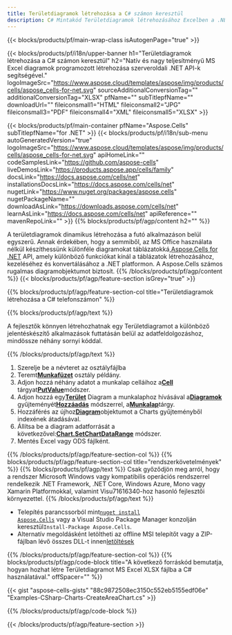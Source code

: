 ```yaml
---
title: Területdiagramok létrehozása a C# számon keresztül
description: C# Mintakód Területdiagramok létrehozásához Excelben a .NET Library használatával. Használja ezt a kódot területdiagram létrehozásához az MS Excelhez VB.NET, Asp.NET vagy bármely .NET alapú alkalmazáson belül.
---
```

{{< blocks/products/pf/main-wrap-class isAutogenPage="true" >}}

{{< blocks/products/pf/i18n/upper-banner h1="Területdiagramok létrehozása a C# számon keresztül" h2="Natív és nagy teljesítményű MS Excel diagramok programozott létrehozása szerveroldali .NET API-k segítségével." logoImageSrc="https://www.aspose.cloud/templates/aspose/img/products/cells/aspose_cells-for-net.svg" sourceAdditionalConversionTag="" additionalConversionTag="XLSX" pfName="" subTitlepfName="" downloadUrl="" fileiconsmall1="HTML" fileiconsmall2="JPG" fileiconsmall3="PDF" fileiconsmall4="XML" fileiconsmall5="XLSX" >}}

{{< blocks/products/pf/main-container pfName="Aspose.Cells" subTitlepfName="for .NET" >}}
{{< blocks/products/pf/i18n/sub-menu autoGeneratedVersion="true" logoImageSrc="https://www.aspose.cloud/templates/aspose/img/products/cells/aspose_cells-for-net.svg" apiHomeLink="" codeSamplesLink="https://github.com/aspose-cells" liveDemosLink="https://products.aspose.app/cells/family" docsLink="https://docs.aspose.com/cells/net" installationsDocsLink="https://docs.aspose.com/cells/net" nugetLink="https://www.nuget.org/packages/aspose.cells" nugetPackageName="" downloadAsLink="https://downloads.aspose.com/cells/net" learnAsLink="https://docs.aspose.com/cells/net" apiReference="" mavenRepoLink="" >}}
{{% blocks/products/pf/agp/content h2="" %}}

A területdiagramok dinamikus létrehozása a futó alkalmazáson belül egyszerű. Annak érdekében, hogy a semmiből, az MS Office használata nélkül készíthessünk különféle diagramokat táblázatokká,[Aspose.Cells for .NET](https://products.aspose.com/cells/net) API, amely különböző funkciókat kínál a táblázatok létrehozásához, kezeléséhez és konvertálásához a .NET platformon. A Aspose.Cells számos rugalmas diagramobjektumot biztosít.
{{% /blocks/products/pf/agp/content %}}
{{< blocks/products/pf/agp/feature-section isGrey="true" >}}

{{% blocks/products/pf/agp/feature-section-col title="Területdiagramok létrehozása a C# telefonszámon" %}}

{{% blocks/products/pf/agp/text %}}

A fejlesztők könnyen létrehozhatnak egy Területdiagramot a különböző jelentéskészítő alkalmazások futtatásán belül az adatfeldolgozáshoz, mindössze néhány sornyi kóddal.

{{% /blocks/products/pf/agp/text %}}

1. Szerelje be a névteret az osztályfájlba
1.  Teremt[**Munkafüzet**](https://reference.aspose.com/cells/net/aspose.cells/workbook) osztály példány.
1.  Adjon hozzá néhány adatot a munkalap celláihoz a[**Cell**](https://reference.aspose.com/cells/net/aspose.cells/cell) tárgyat[**PutValue**](https://reference.aspose.com/cells/net/aspose.cells/cell/methods/putvalue/index)módszer.
1.  Adjon hozzá egy[**Terület**](https://reference.aspose.com/cells/net/aspose.cells.charts/charttype) Diagram a munkalaphoz hívásával a[**Diagramok**](https://reference.aspose.com/cells/net/aspose.cells.charts/chartcollection) gyűjteményét[**Hozzáadás**](https://reference.aspose.com/cells/net/aspose.cells.charts/chartcollection/methods/add) módszerrel, a[**Munkalap**](https://reference.aspose.com/cells/net/aspose.cells/worksheet)tárgy.
1.  Hozzáférés az újhoz[**Diagram**](https://reference.aspose.com/cells/net/aspose.cells.charts/chart)objektumot a Charts gyűjteményből indexének átadásával.
1.  Állítsa be a diagram adatforrását a következővel:[**Chart.SetChartDataRange**](https://https://reference.aspose.com/cells/net/aspose.cells.charts/chart/methods/setchartdatarange) módszer.
1. Mentés Excel vagy ODS fájlként.

{{% /blocks/products/pf/agp/feature-section-col %}}
{{% blocks/products/pf/agp/feature-section-col title="rendszerkövetelmények" %}}
{{% blocks/products/pf/agp/text %}}
Csak győződjön meg arról, hogy a rendszer Microsoft Windows vagy kompatibilis operációs rendszerrel rendelkezik .NET Framework, .NET Core, Windows Azure, Mono vagy Xamarin Platformokkal, valamint Visu71616340-hoz hasonló fejlesztői környezettel.
{{% /blocks/products/pf/agp/text %}}
-  Telepítés parancssorból mint<code><a href="https://downloads.aspose.com/cells/net">nuget install Aspose.Cells</a></code> vagy a Visual Studio Package Manager konzolján keresztül<code>Install-Package Aspose.Cells</code>.
-  Alternatív megoldásként letöltheti az offline MSI telepítőt vagy a ZIP-fájlban lévő összes DLL-t innen<a href="https://downloads.aspose.com/cells/net">letöltések</a>

{{% /blocks/products/pf/agp/feature-section-col %}}
{{% blocks/products/pf/agp/code-block title="A következő forráskód bemutatja, hogyan hozhat létre Területdiagramot MS Excel XLSX fájlba a C# használatával." offSpacer="" %}}

{{< gist "aspose-cells-gists" "88c9872508ec3150c552eb5155edf06e" "Examples-CSharp-Charts-CreateAreaChart.cs" >}}

{{% /blocks/products/pf/agp/code-block %}}

{{< /blocks/products/pf/agp/feature-section >}}

<!-- aboutfile Starts -->
